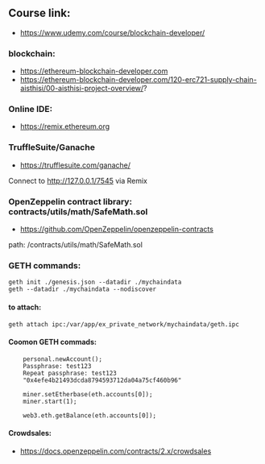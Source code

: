 ## Course link:
- https://www.udemy.com/course/blockchain-developer/

### blockchain: 
- https://ethereum-blockchain-developer.com
- https://ethereum-blockchain-developer.com/120-erc721-supply-chain-aisthisi/00-aisthisi-project-overview/?

### Online IDE:
- https://remix.ethereum.org


### TruffleSuite/Ganache
- https://trufflesuite.com/ganache/

Connect to http://127.0.0.1/7545 via Remix

### OpenZeppelin contract library: contracts/utils/math/SafeMath.sol
- https://github.com/OpenZeppelin/openzeppelin-contracts

path: /contracts/utils/math/SafeMath.sol


### GETH commands:
```
geth init ./genesis.json --datadir ./mychaindata
geth --datadir ./mychaindata --nodiscover
```
#### to attach:
```
geth attach ipc:/var/app/ex_private_network/mychaindata/geth.ipc
```

#### Coomon GETH commads:
```
	personal.newAccount();
	Passphrase: test123
	Repeat passphrase: test123
	"0x4efe4b21493dcda8794593712da04a75cf460b96"

	miner.setEtherbase(eth.accounts[0]);
	miner.start(1);

	web3.eth.getBalance(eth.accounts[0]);
```


#### Crowdsales:
- https://docs.openzeppelin.com/contracts/2.x/crowdsales